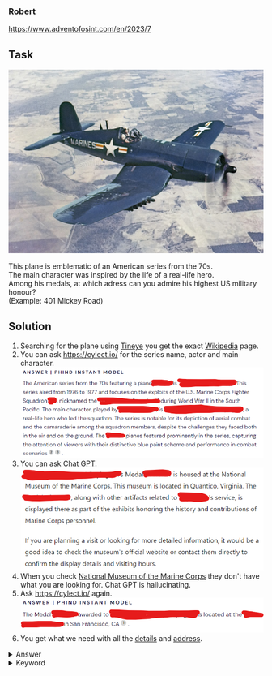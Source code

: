 ### Robert

https://www.adventofosint.com/en/2023/7

## Task

![Plane](assets/photo7.jpg)  

This plane is emblematic of an American series from the 70s.  
The main character was inspired by the life of a real-life hero.  
Among his medals, at which adress can you admire his highest US military honour?  
(Example: 401 Mickey Road)

## Solution

1. Searching for the plane using [Tineye](https://www.tineye.com/) you get the exact [Wikipedia](https://en.wikipedia.org/wiki/File:AU-1_Corsair_in_flight_1952.jpg) page.  
2. You can ask https://cylect.io/ for the series name, actor and main character.  
![Series name](assets/series-name.png)  
3. You can ask [Chat GPT](https://chat.openai.com/).  
![Chat GPT answer](assets/gpt-answer.png) 
4. When you check [National Museum of the Marine Corps](https://en.wikipedia.org/wiki/National_Museum_of_the_Marine_Corps) they don't have what you are looking for. Chat GPT is hallucinating.  
5. Ask https://cylect.io/ again.  
![Cylect location answer](assets/cylect-location-answer.png)  
6. You get what we need with all the [details](https://www.cmohs.org/recipients/gregory-pappy-boyington) and [address](https://marinesmemorial.org/contact-us/).  


<details><summary>Answer</summary>609 Sutter Street</details>

<details><summary>Keyword</summary>Pelle et seau</details>